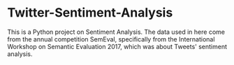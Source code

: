 # Twitter-Sentiment-Analysis
This is a Python project on Sentiment Analysis. The data used in here come from the annual competition SemEval, specifically from the International Workshop on Semantic Evaluation 2017, which was about Tweets' sentiment analysis.
